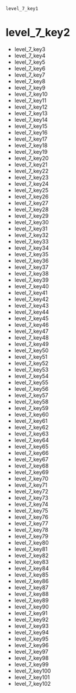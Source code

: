 ```ngMeta
level_7_key1
```
# level_7_key2
- level_7_key3
- level_7_key4
- level_7_key5
- level_7_key6
- level_7_key7
- level_7_key8
- level_7_key9
- level_7_key10
- level_7_key11
- level_7_key12
- level_7_key13
- level_7_key14
- level_7_key15
- level_7_key16
- level_7_key17
- level_7_key18
- level_7_key19
- level_7_key20
- level_7_key21
- level_7_key22
- level_7_key23
- level_7_key24
- level_7_key25
- level_7_key26
- level_7_key27
- level_7_key28
- level_7_key29
- level_7_key30
- level_7_key31
- level_7_key32
- level_7_key33
- level_7_key34
- level_7_key35
- level_7_key36
- level_7_key37
- level_7_key38
- level_7_key39
- level_7_key40
- level_7_key41
- level_7_key42
- level_7_key43
- level_7_key44
- level_7_key45
- level_7_key46
- level_7_key47
- level_7_key48
- level_7_key49
- level_7_key50
- level_7_key51
- level_7_key52
- level_7_key53
- level_7_key54
- level_7_key55
- level_7_key56
- level_7_key57
- level_7_key58
- level_7_key59
- level_7_key60
- level_7_key61
- level_7_key62
- level_7_key63
- level_7_key64
- level_7_key65
- level_7_key66
- level_7_key67
- level_7_key68
- level_7_key69
- level_7_key70
- level_7_key71
- level_7_key72
- level_7_key73
- level_7_key74
- level_7_key75
- level_7_key76
- level_7_key77
- level_7_key78
- level_7_key79
- level_7_key80
- level_7_key81
- level_7_key82
- level_7_key83
- level_7_key84
- level_7_key85
- level_7_key86
- level_7_key87
- level_7_key88
- level_7_key89
- level_7_key90
- level_7_key91
- level_7_key92
- level_7_key93
- level_7_key94
- level_7_key95
- level_7_key96
- level_7_key97
- level_7_key98
- level_7_key99
- level_7_key100
- level_7_key101
- level_7_key102
